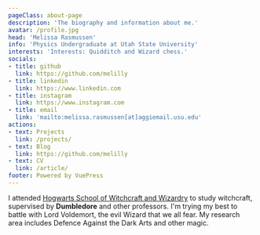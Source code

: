 ```yaml
---
pageClass: about-page
description: 'The biography and information about me.'
avatar: /profile.jpg
head: 'Melissa Rasmussen'
info: 'Physics Undergraduate at Utah State University'
interests: 'Interests: Quidditch and Wizard chess.'
socials:
- title: github
  link: https://github.com/melilly
- title: linkedin
  link: https://www.linkedin.com
- title: instagram
  link: https://www.instagram.com
- title: email
  link: 'mailto:melissa.rasmussen[at]aggiemail.usu.edu'
actions:
- text: Projects
  link: /projects/
- text: Blog
  link: https://github.com/melilly
- text: CV
  link: /article/
footer: Powered by VuePress
---
```


<AboutCard :frontmatter="$page.frontmatter" >

I attended [Hogwarts School of Witchcraft and Wizardry](https://en.wikipedia.org/wiki/Hogwarts) to study witchcraft, supervised by **Dumbledore** and other professors. I'm trying my best to battle with Lord Voldemort, the evil Wizard that we all fear. My research area includes Defence Against the Dark Arts and other magic. 

</AboutCard>

<style lang="stylus">

.theme-container.about-page .page
  background-color #e6ecf0
  min-height calc(100vh)
  
  .last-updated
    display none

</style>